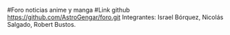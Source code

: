 #Foro noticias anime y manga
#Link github https://github.com/AstroGengar/foro.git
Integrantes:
Israel Bórquez, Nicolás Salgado, Robert Bustos.

